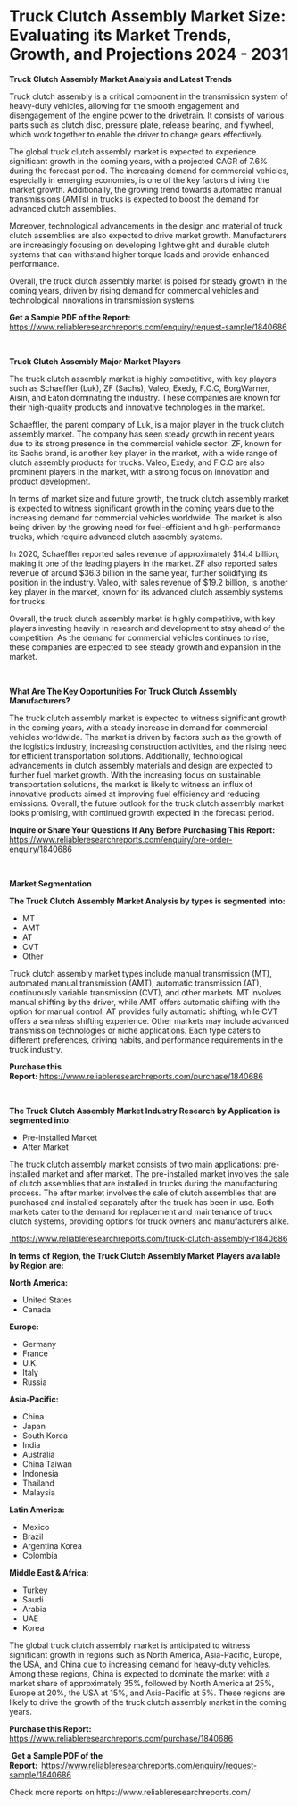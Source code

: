 <p><h1>Truck Clutch Assembly Market Size: Evaluating its Market Trends, Growth, and Projections 2024 - 2031</h1></p><p><strong>Truck Clutch Assembly Market Analysis and Latest Trends</strong></p>
<p><p>Truck clutch assembly is a critical component in the transmission system of heavy-duty vehicles, allowing for the smooth engagement and disengagement of the engine power to the drivetrain. It consists of various parts such as clutch disc, pressure plate, release bearing, and flywheel, which work together to enable the driver to change gears effectively.</p><p>The global truck clutch assembly market is expected to experience significant growth in the coming years, with a projected CAGR of 7.6% during the forecast period. The increasing demand for commercial vehicles, especially in emerging economies, is one of the key factors driving the market growth. Additionally, the growing trend towards automated manual transmissions (AMTs) in trucks is expected to boost the demand for advanced clutch assemblies.</p><p>Moreover, technological advancements in the design and material of truck clutch assemblies are also expected to drive market growth. Manufacturers are increasingly focusing on developing lightweight and durable clutch systems that can withstand higher torque loads and provide enhanced performance.</p><p>Overall, the truck clutch assembly market is poised for steady growth in the coming years, driven by rising demand for commercial vehicles and technological innovations in transmission systems.</p></p>
<p><strong>Get a Sample PDF of the Report:&nbsp;</strong> <a href="https://www.reliableresearchreports.com/enquiry/request-sample/1840686">https://www.reliableresearchreports.com/enquiry/request-sample/1840686</a></p>
<p>&nbsp;</p>
<p><strong>Truck Clutch Assembly Major Market Players</strong></p>
<p><p>The truck clutch assembly market is highly competitive, with key players such as Schaeffler (Luk), ZF (Sachs), Valeo, Exedy, F.C.C, BorgWarner, Aisin, and Eaton dominating the industry. These companies are known for their high-quality products and innovative technologies in the market.</p><p>Schaeffler, the parent company of Luk, is a major player in the truck clutch assembly market. The company has seen steady growth in recent years due to its strong presence in the commercial vehicle sector. ZF, known for its Sachs brand, is another key player in the market, with a wide range of clutch assembly products for trucks. Valeo, Exedy, and F.C.C are also prominent players in the market, with a strong focus on innovation and product development.</p><p>In terms of market size and future growth, the truck clutch assembly market is expected to witness significant growth in the coming years due to the increasing demand for commercial vehicles worldwide. The market is also being driven by the growing need for fuel-efficient and high-performance trucks, which require advanced clutch assembly systems.</p><p>In 2020, Schaeffler reported sales revenue of approximately $14.4 billion, making it one of the leading players in the market. ZF also reported sales revenue of around $36.3 billion in the same year, further solidifying its position in the industry. Valeo, with sales revenue of $19.2 billion, is another key player in the market, known for its advanced clutch assembly systems for trucks.</p><p>Overall, the truck clutch assembly market is highly competitive, with key players investing heavily in research and development to stay ahead of the competition. As the demand for commercial vehicles continues to rise, these companies are expected to see steady growth and expansion in the market.</p></p>
<p>&nbsp;</p>
<p><strong>What Are The Key Opportunities For Truck Clutch Assembly Manufacturers?</strong></p>
<p><p>The truck clutch assembly market is expected to witness significant growth in the coming years, with a steady increase in demand for commercial vehicles worldwide. The market is driven by factors such as the growth of the logistics industry, increasing construction activities, and the rising need for efficient transportation solutions. Additionally, technological advancements in clutch assembly materials and design are expected to further fuel market growth. With the increasing focus on sustainable transportation solutions, the market is likely to witness an influx of innovative products aimed at improving fuel efficiency and reducing emissions. Overall, the future outlook for the truck clutch assembly market looks promising, with continued growth expected in the forecast period.</p></p>
<p><strong>Inquire or Share Your Questions If Any Before Purchasing This Report:</strong> <a href="https://www.reliableresearchreports.com/enquiry/pre-order-enquiry/1840686">https://www.reliableresearchreports.com/enquiry/pre-order-enquiry/1840686</a></p>
<p>&nbsp;</p>
<p><strong>Market Segmentation</strong></p>
<p><strong>The Truck Clutch Assembly Market Analysis by types is segmented into:</strong></p>
<p><ul><li>MT</li><li>AMT</li><li>AT</li><li>CVT</li><li>Other</li></ul></p>
<p><p>Truck clutch assembly market types include manual transmission (MT), automated manual transmission (AMT), automatic transmission (AT), continuously variable transmission (CVT), and other markets. MT involves manual shifting by the driver, while AMT offers automatic shifting with the option for manual control. AT provides fully automatic shifting, while CVT offers a seamless shifting experience. Other markets may include advanced transmission technologies or niche applications. Each type caters to different preferences, driving habits, and performance requirements in the truck industry.</p></p>
<p><strong>Purchase this Report:&nbsp;</strong><a href="https://www.reliableresearchreports.com/purchase/1840686">https://www.reliableresearchreports.com/purchase/1840686</a></p>
<p>&nbsp;</p>
<p><strong>The Truck Clutch Assembly Market Industry Research by Application is segmented into:</strong></p>
<p><ul><li>Pre-installed Market</li><li>After Market</li></ul></p>
<p><p>The truck clutch assembly market consists of two main applications: pre-installed market and after market. The pre-installed market involves the sale of clutch assemblies that are installed in trucks during the manufacturing process. The after market involves the sale of clutch assemblies that are purchased and installed separately after the truck has been in use. Both markets cater to the demand for replacement and maintenance of truck clutch systems, providing options for truck owners and manufacturers alike.</p></p>
<p><a href="https://www.reliableresearchreports.com/truck-clutch-assembly-r1840686">&nbsp;https://www.reliableresearchreports.com/truck-clutch-assembly-r1840686</a></p>
<p><strong>In terms of Region, the Truck Clutch Assembly Market Players available by Region are:</strong></p>
<p>
    <p> <strong> North America: </strong>
        <ul>
            <li>United States</li>
            <li>Canada</li>
        </ul>
        </p> 
    <p> <strong> Europe: </strong>
        <ul>
            <li>Germany</li>
            <li>France</li>
            <li>U.K.</li>
            <li>Italy</li>
            <li>Russia</li>
        </ul>
        </p> 
    <p> <strong> Asia-Pacific: </strong>
        <ul>
            <li>China</li>
            <li>Japan</li>
            <li>South Korea</li>
            <li>India</li>
            <li>Australia</li>
            <li>China Taiwan</li>
            <li>Indonesia</li>
            <li>Thailand</li>
            <li>Malaysia</li>
        </ul>
        </p> 
    <p> <strong> Latin America: </strong>
        <ul>
            <li>Mexico</li>
            <li>Brazil</li>
            <li>Argentina Korea</li>
            <li>Colombia</li>
        </ul>
        </p> 
    <p> <strong> Middle East & Africa: </strong>
        <ul>
            <li>Turkey</li>
            <li>Saudi</li>
            <li>Arabia</li>
            <li>UAE</li>
            <li>Korea</li>
        </ul>
    </p>
    </p>
<p><p>The global truck clutch assembly market is anticipated to witness significant growth in regions such as North America, Asia-Pacific, Europe, the USA, and China due to increasing demand for heavy-duty vehicles. Among these regions, China is expected to dominate the market with a market share of approximately 35%, followed by North America at 25%, Europe at 20%, the USA at 15%, and Asia-Pacific at 5%. These regions are likely to drive the growth of the truck clutch assembly market in the coming years.</p></p>
<p><strong>Purchase this Report: </strong><a href="https://www.reliableresearchreports.com/purchase/1840686">https://www.reliableresearchreports.com/purchase/1840686</a></p>
<p>&nbsp;<strong>Get a Sample PDF of the Report:&nbsp;&nbsp;</strong><a href="https://www.reliableresearchreports.com/enquiry/request-sample/1840686">https://www.reliableresearchreports.com/enquiry/request-sample/1840686</a></p>
<p><strong></strong></p>
<p>Check more reports on https://www.reliableresearchreports.com/</p>